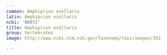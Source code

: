 ```yaml
---
common: Amphiprion ocellaris
latin: Amphiprion ocellaris
ncbi: '80972'
title: Amphiprion ocellaris
group: Vertebrates
image: http://www.ncbi.nlm.nih.gov/Taxonomy/taxi/images/351

---
```


